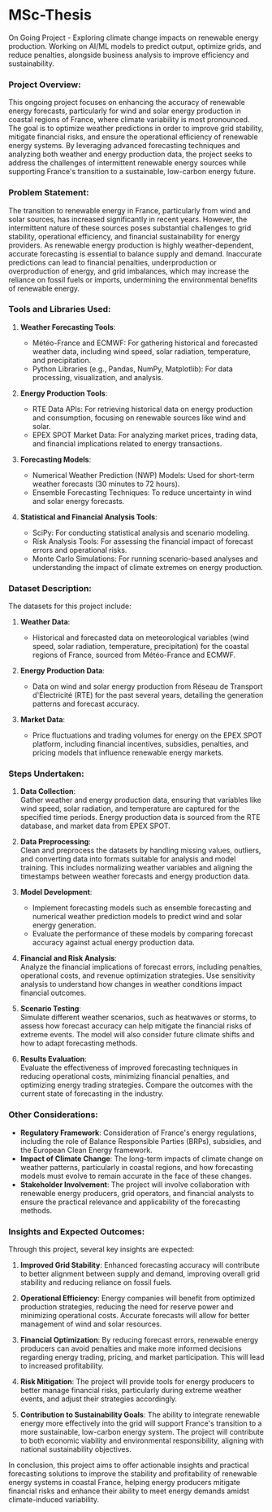 # MSc-Thesis
On Going Project - Exploring climate change impacts on renewable energy production. Working on  AI/ML models to predict output, optimize grids, and reduce penalties, alongside business analysis to improve efficiency and sustainability.
### Project Overview:
This ongoing project focuses on enhancing the accuracy of renewable energy forecasts, particularly for wind and solar energy production in coastal regions of France, where climate variability is most pronounced. The goal is to optimize weather predictions in order to improve grid stability, mitigate financial risks, and ensure the operational efficiency of renewable energy systems. By leveraging advanced forecasting techniques and analyzing both weather and energy production data, the project seeks to address the challenges of intermittent renewable energy sources while supporting France's transition to a sustainable, low-carbon energy future.

### Problem Statement:
The transition to renewable energy in France, particularly from wind and solar sources, has increased significantly in recent years. However, the intermittent nature of these sources poses substantial challenges to grid stability, operational efficiency, and financial sustainability for energy providers. As renewable energy production is highly weather-dependent, accurate forecasting is essential to balance supply and demand. Inaccurate predictions can lead to financial penalties, underproduction or overproduction of energy, and grid imbalances, which may increase the reliance on fossil fuels or imports, undermining the environmental benefits of renewable energy.

### Tools and Libraries Used:
1. **Weather Forecasting Tools**:
   - Météo-France and ECMWF: For gathering historical and forecasted weather data, including wind speed, solar radiation, temperature, and precipitation.
   - Python Libraries (e.g., Pandas, NumPy, Matplotlib): For data processing, visualization, and analysis.
   
2. **Energy Production Tools**:
   - RTE Data APIs: For retrieving historical data on energy production and consumption, focusing on renewable sources like wind and solar.
   - EPEX SPOT Market Data: For analyzing market prices, trading data, and financial implications related to energy transactions.

3. **Forecasting Models**:
   - Numerical Weather Prediction (NWP) Models: Used for short-term weather forecasts (30 minutes to 72 hours).
   - Ensemble Forecasting Techniques: To reduce uncertainty in wind and solar energy forecasts.

4. **Statistical and Financial Analysis Tools**:
   - SciPy: For conducting statistical analysis and scenario modeling.
   - Risk Analysis Tools: For assessing the financial impact of forecast errors and operational risks.
   - Monte Carlo Simulations: For running scenario-based analyses and understanding the impact of climate extremes on energy production.

### Dataset Description:
The datasets for this project include:
1. **Weather Data**:  
   - Historical and forecasted data on meteorological variables (wind speed, solar radiation, temperature, precipitation) for the coastal regions of France, sourced from Météo-France and ECMWF.
   
2. **Energy Production Data**:  
   - Data on wind and solar energy production from Réseau de Transport d'Électricité (RTE) for the past several years, detailing the generation patterns and forecast accuracy.

3. **Market Data**:  
   - Price fluctuations and trading volumes for energy on the EPEX SPOT platform, including financial incentives, subsidies, penalties, and pricing models that influence renewable energy markets.

### Steps Undertaken:
1. **Data Collection**:  
   Gather weather and energy production data, ensuring that variables like wind speed, solar radiation, and temperature are captured for the specified time periods. Energy production data is sourced from the RTE database, and market data from EPEX SPOT.

2. **Data Preprocessing**:  
   Clean and preprocess the datasets by handling missing values, outliers, and converting data into formats suitable for analysis and model training. This includes normalizing weather variables and aligning the timestamps between weather forecasts and energy production data.

3. **Model Development**:  
   - Implement forecasting models such as ensemble forecasting and numerical weather prediction models to predict wind and solar energy generation.
   - Evaluate the performance of these models by comparing forecast accuracy against actual energy production data.

4. **Financial and Risk Analysis**:  
   Analyze the financial implications of forecast errors, including penalties, operational costs, and revenue optimization strategies. Use sensitivity analysis to understand how changes in weather conditions impact financial outcomes.

5. **Scenario Testing**:  
   Simulate different weather scenarios, such as heatwaves or storms, to assess how forecast accuracy can help mitigate the financial risks of extreme events. The model will also consider future climate shifts and how to adapt forecasting methods.

6. **Results Evaluation**:  
   Evaluate the effectiveness of improved forecasting techniques in reducing operational costs, minimizing financial penalties, and optimizing energy trading strategies. Compare the outcomes with the current state of forecasting in the industry.

### Other Considerations:
- **Regulatory Framework**: Consideration of France's energy regulations, including the role of Balance Responsible Parties (BRPs), subsidies, and the European Clean Energy framework.
- **Impact of Climate Change**: The long-term impacts of climate change on weather patterns, particularly in coastal regions, and how forecasting models must evolve to remain accurate in the face of these changes.
- **Stakeholder Involvement**: The project will involve collaboration with renewable energy producers, grid operators, and financial analysts to ensure the practical relevance and applicability of the forecasting methods.

### Insights and Expected Outcomes:
Through this project, several key insights are expected:
1. **Improved Grid Stability**: Enhanced forecasting accuracy will contribute to better alignment between supply and demand, improving overall grid stability and reducing reliance on fossil fuels.
   
2. **Operational Efficiency**: Energy companies will benefit from optimized production strategies, reducing the need for reserve power and minimizing operational costs. Accurate forecasts will allow for better management of wind and solar resources.

3. **Financial Optimization**: By reducing forecast errors, renewable energy producers can avoid penalties and make more informed decisions regarding energy trading, pricing, and market participation. This will lead to increased profitability.

4. **Risk Mitigation**: The project will provide tools for energy producers to better manage financial risks, particularly during extreme weather events, and adjust their strategies accordingly.

5. **Contribution to Sustainability Goals**: The ability to integrate renewable energy more effectively into the grid will support France's transition to a more sustainable, low-carbon energy system. The project will contribute to both economic viability and environmental responsibility, aligning with national sustainability objectives.

In conclusion, this project aims to offer actionable insights and practical forecasting solutions to improve the stability and profitability of renewable energy systems in coastal France, helping energy producers mitigate financial risks and enhance their ability to meet energy demands amidst climate-induced variability.
